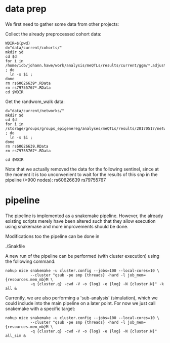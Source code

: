 ###
# data prep
###
We first need to gather some data from other projects:

Collect the already preprocessed cohort data:
```{bash}
WDIR=$(pwd)
d="data/current/cohorts/"
mkdir $d
cd $d
for i in /home/icb/johann.hawe/work/analysis/meQTLs/results/current/ggm/*.adjusted.data.RData ; do
  ln -s $i ;
done
rm rs60626639*.RData
rm rs79755767*.RData
cd $WDIR
```

Get the randwom_walk data:
```{bash}
d="data/current/networks/"
mkdir $d
cd $d
for i in /storage/groups/groups_epigenereg/analyses/meQTLs/results/20170517/networks/random_walk/rw_string_v9_ld_wb_plots/*.RData ; do 
  ln -s $i ; 
done
rm rs60626639.RData
rm rs79755767*.RData

cd $WDIR
```

Note that we actually removed the data for the following sentinel, since at the moment it is too unconvenient to 
wait for the results of this snp in the pipeline (>900 nodes):
rs60626639
rs79755767

###
# pipeline
###

The pipeline is implemented as a snakemake pipeline.
However, the already existing scripts merely have been altered such that they allow execution
using snakemake and more improvements should be done.

Modifications too the pipeline can be done in

./Snakfile

A new run of the pipeline can be performed (with cluster execution) using the following command:

```{bash}
nohup nice snakemake -u cluster.config --jobs=100 --local-cores=10 \
           --cluster "qsub -pe smp {threads} -hard -l job_mem={resources.mem_mb}M \
           -q {cluster.q} -cwd -V -o {log} -e {log} -N {cluster.N}" -k all & 
```

Currently, we are also performing a 'sub-analysis' (simulation), which we could include into the main
pipeline on a later point.
For now we just call snakemake with a specific target:

```{bash}
nohup nice snakemake -u cluster.config --jobs=100 --local-cores=10 \
           --cluster "qsub -pe smp {threads} -hard -l job_mem={resources.mem_mb}M \
           -q {cluster.q} -cwd -V -o {log} -e {log} -N {cluster.N}" all_sim &
```
